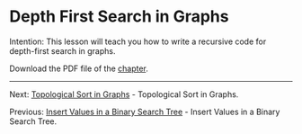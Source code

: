 # Depth First Search in Graphs

Intention: This lesson will teach you how to write a recursive code for depth-first search in graphs.

Download the PDF file of the [chapter](chapter_19.pdf).

<hr>

Next: [Topological Sort in Graphs](chapter_20.md "Topological Sort in Graphs") - Topological Sort in Graphs.

Previous: [Insert Values in a Binary Search Tree](chapter_18.md "Insert Values in a Binary Search Tree") - 
Insert Values in a Binary Search Tree.
